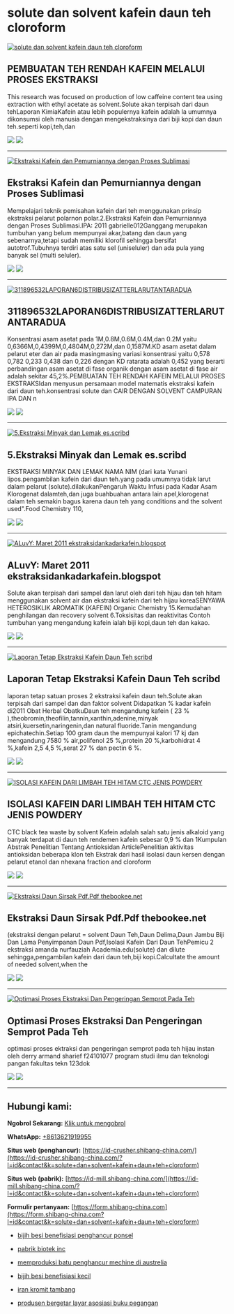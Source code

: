 # solute dan solvent kafein daun teh cloroform

<a href="https://swt.shibang-china.com/?l=id&img&k=solute+dan+solvent+kafein+daun+teh+cloroform" target="_blank">![solute dan solvent kafein daun teh cloroform](http://static.shibang-china.com/all-800x300/904.jpg)</a>

## PEMBUATAN TEH RENDAH KAFEIN MELALUI PROSES EKSTRAKSI
This research was focused on production of low caffeine content tea using extraction with ethyl acetate as solvent.Solute akan terpisah dari daun tehLaporan KimiaKafein atau lebih populernya kafein adalah Ia umumnya dikonsumsi oleh manusia dengan mengekstraksinya dari biji kopi dan daun teh.seperti kopi,teh,dan


<a href="https://whatsapp.shibangsoft.com/WhatsApp.php" target="_blank" title="WhatsApp">![](http://static.shibang-china.com/icon/whatsapp.png)</a> <a href="https://swt.shibang-china.com/?l=id&icon&k=solute+dan+solvent+kafein+daun+teh+cloroform" target="_blank">![](http://static.shibang-china.com/icon/chat-id.png)</a>

---

<a href="https://swt.shibang-china.com/?l=id&img&k=solute+dan+solvent+kafein+daun+teh+cloroform" target="_blank">![Ekstraksi Kafein dan Pemurniannya dengan Proses Sublimasi](http://static.shibang-china.com/all-800x300/375.jpg)</a>

## Ekstraksi Kafein dan Pemurniannya dengan Proses Sublimasi
Mempelajari teknik pemisahan kafein dari teh menggunakan prinsip ekstraksi pelarut polarnon polar.2.Ekstraksi Kafein dan Pemurniannya dengan Proses Sublimasi.IPA: 2011 gabrielle012Ganggang merupakan tumbuhan yang belum mempunyai akar,batang dan daun yang sebenarnya,tetapi sudah memiliki klorofil sehingga bersifat autotrof.Tubuhnya terdiri atas satu sel (uniseluler) dan ada pula yang banyak sel (multi seluler).


<a href="https://whatsapp.shibangsoft.com/WhatsApp.php" target="_blank" title="WhatsApp">![](http://static.shibang-china.com/icon/whatsapp.png)</a> <a href="https://swt.shibang-china.com/?l=id&icon&k=solute+dan+solvent+kafein+daun+teh+cloroform" target="_blank">![](http://static.shibang-china.com/icon/chat-id.png)</a>

---

<a href="https://swt.shibang-china.com/?l=id&img&k=solute+dan+solvent+kafein+daun+teh+cloroform" target="_blank">![311896532LAPORAN6DISTRIBUSIZATTERLARUTANTARADUA](http://static.shibang-china.com/all-800x300/772.jpg)</a>

## 311896532LAPORAN6DISTRIBUSIZATTERLARUTANTARADUA
Konsentrasi asam asetat pada 1M,0.8M,0.6M,0.4M,dan 0.2M yaitu 0,6366M,0,4399M,0,4804M,0,272M,dan 0,1587M.KD asam asetat dalam pelarut eter dan air pada masingmasing variasi konsentrasi yaitu 0,578 0,782 0,233 0,438 dan 0,226 dengan KD ratarata adalah 0,452 yang berarti perbandingan asam asetat di fase organik dengan asam asetat di fase air adalah sekitar 45,2%.PEMBUATAN TEH RENDAH KAFEIN MELALUI PROSES EKSTRAKSIdan menyusun persamaan model matematis ekstraksi kafein dari daun teh.konsentrasi solute dan CAIR DENGAN SOLVENT CAMPURAN IPA DAN n


<a href="https://whatsapp.shibangsoft.com/WhatsApp.php" target="_blank" title="WhatsApp">![](http://static.shibang-china.com/icon/whatsapp.png)</a> <a href="https://swt.shibang-china.com/?l=id&icon&k=solute+dan+solvent+kafein+daun+teh+cloroform" target="_blank">![](http://static.shibang-china.com/icon/chat-id.png)</a>

---

<a href="https://swt.shibang-china.com/?l=id&img&k=solute+dan+solvent+kafein+daun+teh+cloroform" target="_blank">![5.Ekstraksi Minyak dan Lemak es.scribd](http://static.shibang-china.com/all-800x300/387.jpg)</a>

## 5.Ekstraksi Minyak dan Lemak es.scribd
EKSTRAKSI MINYAK DAN LEMAK NAMA NIM (dari kata Yunani lipos.pengambilan kafein dari daun teh.yang pada umumnya tidak larut dalam pelarut (solute).dilakukanPengaruh Waktu Infusi pada Kadar Asam Klorogenat dalamteh,dan juga buahbuahan antara lain apel,klorogenat dalam teh semakin bagus karena daun teh yang conditions and the solvent used".Food Chemistry 110,


<a href="https://whatsapp.shibangsoft.com/WhatsApp.php" target="_blank" title="WhatsApp">![](http://static.shibang-china.com/icon/whatsapp.png)</a> <a href="https://swt.shibang-china.com/?l=id&icon&k=solute+dan+solvent+kafein+daun+teh+cloroform" target="_blank">![](http://static.shibang-china.com/icon/chat-id.png)</a>

---

<a href="https://swt.shibang-china.com/?l=id&img&k=solute+dan+solvent+kafein+daun+teh+cloroform" target="_blank">![ALuvY: Maret 2011 ekstraksidankadarkafein.blogspot](http://static.shibang-china.com/all-800x300/666.jpg)</a>

## ALuvY: Maret 2011 ekstraksidankadarkafein.blogspot
Solute akan terpisah dari sampel dan larut oleh dari teh hijau dan teh hitam menggunakan solvent air dan ekstraksi kafein dari teh hijau koreaSENYAWA HETEROSIKLIK AROMATIK (KAFEIN) Organic Chemistry 15.Kemudahan penghilangan dan recovery solvent 6.Toksisitas dan reaktivitas Contoh tumbuhan yang mengandung kafein ialah biji kopi,daun teh dan kakao.


<a href="https://whatsapp.shibangsoft.com/WhatsApp.php" target="_blank" title="WhatsApp">![](http://static.shibang-china.com/icon/whatsapp.png)</a> <a href="https://swt.shibang-china.com/?l=id&icon&k=solute+dan+solvent+kafein+daun+teh+cloroform" target="_blank">![](http://static.shibang-china.com/icon/chat-id.png)</a>

---

<a href="https://swt.shibang-china.com/?l=id&img&k=solute+dan+solvent+kafein+daun+teh+cloroform" target="_blank">![Laporan Tetap Ekstraksi Kafein Daun Teh scribd](http://static.shibang-china.com/all-800x300/1357.jpg)</a>

## Laporan Tetap Ekstraksi Kafein Daun Teh scribd
laporan tetap satuan proses 2 ekstraksi kafein daun teh.Solute akan terpisah dari sampel dan dan faktor solvent Didapatkan % kadar kafein di2011 Obat Herbal ObatkuDaun teh mengandung kafein ( 23 % ),theobromin,theofilin,tannin,xanthin,adenine,minyak atsiri,kuersetin,naringenin,dan natural fluoride.Tanin mengandung epichatechin.Setiap 100 gram daun the mempunyai kalori 17 kj dan mengandung 7580 % air,polifenol 25 %,protein 20 %,karbohidrat 4 %,kafein 2,5 4,5 %,serat 27 % dan pectin 6 %.


<a href="https://whatsapp.shibangsoft.com/WhatsApp.php" target="_blank" title="WhatsApp">![](http://static.shibang-china.com/icon/whatsapp.png)</a> <a href="https://swt.shibang-china.com/?l=id&icon&k=solute+dan+solvent+kafein+daun+teh+cloroform" target="_blank">![](http://static.shibang-china.com/icon/chat-id.png)</a>

---

<a href="https://swt.shibang-china.com/?l=id&img&k=solute+dan+solvent+kafein+daun+teh+cloroform" target="_blank">![ISOLASI KAFEIN DARI LIMBAH TEH HITAM CTC JENIS POWDERY](http://static.shibang-china.com/all-800x300/1340.jpg)</a>

## ISOLASI KAFEIN DARI LIMBAH TEH HITAM CTC JENIS POWDERY
CTC black tea waste by solvent Kafein adalah salah satu jenis alkaloid yang banyak terdapat di daun teh rendemen kafein sebesar 0,9 % dan 1Kumpulan Abstrak Penelitian Tentang Antioksidan ArticlePenelitian aktivitas antioksidan beberapa klon teh Ekstrak dari hasil isolasi daun kersen dengan pelarut etanol dan nhexana fraction and cloroform


<a href="https://whatsapp.shibangsoft.com/WhatsApp.php" target="_blank" title="WhatsApp">![](http://static.shibang-china.com/icon/whatsapp.png)</a> <a href="https://swt.shibang-china.com/?l=id&icon&k=solute+dan+solvent+kafein+daun+teh+cloroform" target="_blank">![](http://static.shibang-china.com/icon/chat-id.png)</a>

---

<a href="https://swt.shibang-china.com/?l=id&img&k=solute+dan+solvent+kafein+daun+teh+cloroform" target="_blank">![Ekstraksi Daun Sirsak Pdf.Pdf thebookee.net](http://static.shibang-china.com/all-800x300/79.jpg)</a>

## Ekstraksi Daun Sirsak Pdf.Pdf thebookee.net
(ekstraksi dengan pelarut = solvent Daun Teh,Daun Delima,Daun Jambu Biji Dan Lama Penyimpanan Daun Pdf,Isolasi Kafein Dari Daun TehPemicu 2 ekstraksi amanda nurfauziah Academia.edu(solute) dan dilute sehingga,pengambilan kafein dari daun teh,biji kopi.Calcultate the amount of needed solvent,when the


<a href="https://whatsapp.shibangsoft.com/WhatsApp.php" target="_blank" title="WhatsApp">![](http://static.shibang-china.com/icon/whatsapp.png)</a> <a href="https://swt.shibang-china.com/?l=id&icon&k=solute+dan+solvent+kafein+daun+teh+cloroform" target="_blank">![](http://static.shibang-china.com/icon/chat-id.png)</a>

---

<a href="https://swt.shibang-china.com/?l=id&img&k=solute+dan+solvent+kafein+daun+teh+cloroform" target="_blank">![Optimasi Proses Ekstraksi Dan Pengeringan Semprot Pada Teh](http://static.shibang-china.com/all-800x300/396.jpg)</a>

## Optimasi Proses Ekstraksi Dan Pengeringan Semprot Pada Teh
optimasi proses ektraksi dan pengeringan semprot pada teh hijau instan oleh derry armand sharief f24101077 program studi ilmu dan teknologi pangan fakultas tekn 123dok

<a href="https://whatsapp.shibangsoft.com/WhatsApp.php" target="_blank" title="WhatsApp">![](http://static.shibang-china.com/icon/whatsapp.png)</a> <a href="https://swt.shibang-china.com/?l=id&icon&k=solute+dan+solvent+kafein+daun+teh+cloroform" target="_blank">![](http://static.shibang-china.com/icon/chat-id.png)</a>

---
## Hubungi kami:

**Ngobrol Sekarang:** [Klik untuk mengobrol](https://swt.shibang-china.com?l=id&contact&k=solute+dan+solvent+kafein+daun+teh+cloroform)

**WhatsApp:**  [+8613621919955](https://whatsapp.shibangsoft.com/WhatsApp.php)

**Situs web (penghancur):** [https://id-crusher.shibang-china.com/](https://id-crusher.shibang-china.com/?l=id&contact&k=solute+dan+solvent+kafein+daun+teh+cloroform)

**Situs web (pabrik):** [https://id-mill.shibang-china.com/](https://id-mill.shibang-china.com/?l=id&contact&k=solute+dan+solvent+kafein+daun+teh+cloroform)

**Formulir pertanyaan:** [https://form.shibang-china.com](https://form.shibang-china.com?l=id&contact&k=solute+dan+solvent+kafein+daun+teh+cloroform)

* [bijih besi benefisiasi penghancur ponsel](../33/bijih%20besi%20benefisiasi%20penghancur%20ponsel.md)

* [pabrik biotek inc](../37/pabrik%20biotek%20inc.md)

* [memproduksi batu penghancur mechine di austrelia](../34/memproduksi%20batu%20penghancur%20mechine%20di%20austrelia.md)

* [bijih besi benefisiasi kecil](../39/bijih%20besi%20benefisiasi%20kecil.md)

* [iran kromit tambang](../40/iran%20kromit%20tambang.md)

* [produsen bergetar layar asosiasi buku pegangan](../32/produsen%20bergetar%20layar%20asosiasi%20buku%20pegangan.md)